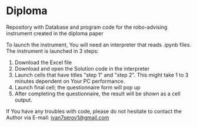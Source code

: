 # Diploma
Repository with Database and program code for the robo-advising instrument created in the diploma paper

To launch the instrument, You will need an interpreter that reads .ipynb files. The instrument is launched in 3 steps:

1) Download the Excel file
2) Download and open the Solution code in the interpreter
3) Launch cells that have titles "step 1" and "step 2". This might take 1 to 3 minutes dependent on Your PC performance.
4) Launch final cell; the questionnaire form will pop up
5) After completing the questionnaire, the result will be shown as a cell output.

If You have any troubles with code, please do not hesitate to contact the Author via E-mail: ivan7serov1@gmail.com
